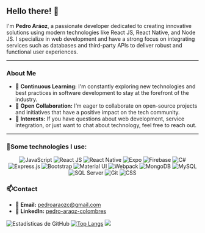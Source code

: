 
## Hello there! 🖖

I'm **Pedro Aráoz**, a passionate developer dedicated to creating innovative solutions using modern technologies like React JS, React Native, and Node JS. I specialize in web development and have a strong focus on integrating services such as databases and third-party APIs to deliver robust and functional user experiences.

---

### About Me

- 🌱 **Continuous Learning:** I'm constantly exploring new technologies and best practices in software development to stay at the forefront of the industry.
- 👯 **Open Collaboration:** I’m eager to collaborate on open-source projects and initiatives that have a positive impact on the tech community.
- 💬 **Interests:** If you have questions about web development, service integration, or just want to chat about technology, feel free to reach out.

---

### 🎯Some technologies I use: 

<p align="center">
  <img src="https://img.shields.io/badge/JavaScript-F7DF1C?style=flat&logo=javascript&logoColor=white" alt="JavaScript"/>
  <img src="https://img.shields.io/badge/React-61DAFB?style=flat&logo=react&logoColor=black" alt="React JS"/>
  <img src="https://img.shields.io/badge/React%20Native-61DAFB?style=flat&logo=react&logoColor=black" alt="React Native"/>
  <img src="https://img.shields.io/badge/Expo-000020?style=flat&logo=expo&logoColor=white" alt="Expo"/>
  <img src="https://img.shields.io/badge/Firebase-FFCA28?style=flat&logo=firebase&logoColor=black" alt="Firebase"/>
  <img src="https://img.shields.io/badge/C%23-239120?style=flat&logo=c-sharp&logoColor=white" alt="C#"/>
  <img src="https://img.shields.io/badge/Express.js-000000?style=flat&logo=express&logoColor=white" alt="Express.js"/>
  <img src="https://img.shields.io/badge/Bootstrap-563D7C?style=flat&logo=bootstrap&logoColor=white" alt="Bootstrap"/>
  <img src="https://img.shields.io/badge/Material%20UI-0081CB?style=flat&logo=material-ui&logoColor=white" alt="Material UI"/>
  <img src="https://img.shields.io/badge/Webpack-8DD6F9?style=flat&logo=webpack&logoColor=black" alt="Webpack"/>
  <img src="https://img.shields.io/badge/MongoDB-47A248?style=flat&logo=mongodb&logoColor=white" alt="MongoDB"/>
  <img src="https://img.shields.io/badge/MySQL-4479A1?style=flat&logo=mysql&logoColor=white" alt="MySQL"/>
  <img src="https://img.shields.io/badge/SQL%20Server-CC2927?style=flat&logo=microsoft-sql-server&logoColor=white" alt="SQL Server"/>
  <img src="https://img.shields.io/badge/Git-F05032?style=flat&logo=git&logoColor=white" alt="Git"/>
  <img src="https://img.shields.io/badge/CSS-1572B6?style=flat&logo=css3&logoColor=white" alt="CSS"/>
</p>

### 📫Contact

- 📨 **Email:** [pedroaraozc@gmail.com](mailto:pedroaraozc@gmail.com)
- 🔗 **LinkedIn:** [pedro-araoz-colombres](https://www.linkedin.com/in/pedro-araoz-colombres)

![Estadísticas de GitHub](https://github-readme-stats.vercel.app/api?username=PedroAraozC&show_icons=true&theme=tokyonight)
[![Top Langs](https://github-readme-stats.vercel.app/api/top-langs/?username=PedroAraozC&layout=donut-vertical)](https://github.com/anuraghazra/github-readme-stats)
![](http://github-profile-summary-cards.vercel.app/api/cards/profile-details?username=PedroAraozC&theme=tokyonight)

<!-- ![](http://github-profile-summary-cards.vercel.app/api/cards/productive-time?username=PedroAraozC&theme=tokyonight&utcOffset=8) 
![Top Langs](https://github-readme-stats.vercel.app/api/top-langs/?username=PedroAraozC&langs_count=8&theme=tokyonight)
-->
